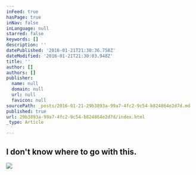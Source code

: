 ```yaml
---
inFeed: true
hasPage: true
inNav: false
inLanguage: null
starred: false
keywords: []
description: ''
datePublished: '2016-01-21T21:30:36.758Z'
dateModified: '2016-01-21T21:30:03.948Z'
title: ''
author: []
authors: []
publisher:
  name: null
  domain: null
  url: null
  favicon: null
sourcePath: _posts/2016-01-21-29b3893a-99a7-4fc2-9c54-b824864e2d7d.md
published: true
url: 29b3893a-99a7-4fc2-9c54-b824864e2d7d/index.html
_type: Article

---
```

## I don't know where to go with this.
![](https://the-grid-user-content.s3-us-west-2.amazonaws.com/b72b2125-99a3-4fe6-9d39-4e1f70418f69.jpg)